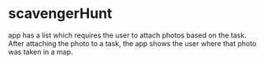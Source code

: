 # scavengerHunt
 app has a list which requires the user to attach photos based on the task. After attaching the photo to a task, the app shows the user where that photo was taken in a map.
